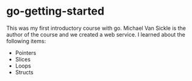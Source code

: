 # go-getting-started

This was my first introductory course with go. Michael Van Sickle is the author of the course and we created a web service. I learned about the following items:

* Pointers
* Slices
* Loops
* Structs
